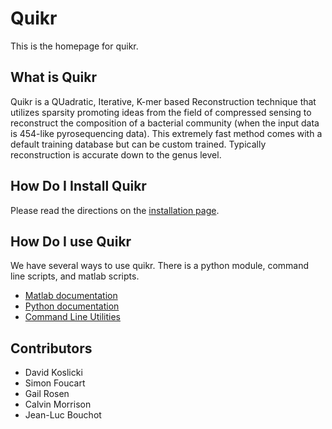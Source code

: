 # Quikr #
This is the homepage for quikr.


## What is Quikr ##
Quikr is a QUadratic, Iterative, K-mer based Reconstruction technique that
utilizes sparsity promoting ideas from the field of compressed sensing to
reconstruct the composition of a bacterial community (when the input data is
454-like pyrosequencing data). This extremely fast method comes with a default
training database but can be custom trained. Typically reconstruction is
accurate down to the genus level.


## How Do I Install Quikr ##
Please read the directions on the [installation page](install.html).


## How Do I use Quikr ## 
We have several ways to use quikr. There is a python module, command line
scripts, and matlab scripts.

+ [Matlab documentation](matlab.html)
+ [Python documentation](python.html)
+ [Command Line Utilities](cli.html)


## Contributors ##
+ David Koslicki
+ Simon Foucart
+ Gail Rosen
+ Calvin Morrison
+ Jean-Luc Bouchot
